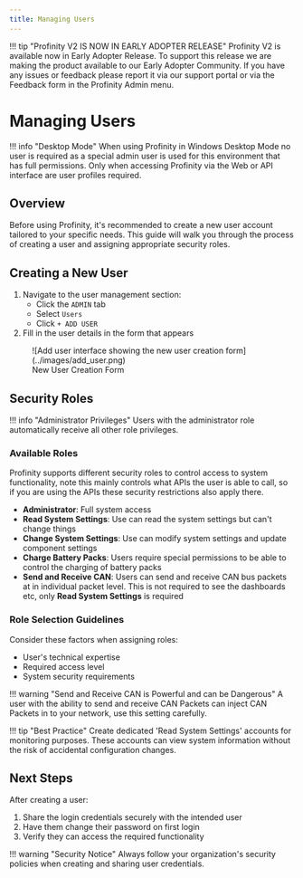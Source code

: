 ```yaml
---
title: Managing Users
---
```


!!! tip "Profinity V2 IS NOW IN EARLY ADOPTER RELEASE"
    Profinity V2 is available now in Early Adopter Release.  To support this release we are making the product available to our Early Adopter Community.  If you have any issues or feedback please report it via our support portal or via the Feedback form in the Profinity Admin menu.

# Managing Users

!!! info "Desktop Mode"
    When using Profinity in Windows Desktop Mode no user is required as a special admin user is used for this environment that has full permissions.  Only when accessing Profinity via the Web or API interface are user profiles required.

## Overview

Before using Profinity, it's recommended to create a new user account tailored to your specific needs. This guide will walk you through the process of creating a user and assigning appropriate security roles.

## Creating a New User

1. Navigate to the user management section:
    - Click the `ADMIN` tab
    - Select `Users`
    - Click `+ ADD USER`
2. Fill in the user details in the form that appears

<figure markdown>
![Add user interface showing the new user creation form](../images/add_user.png)
<figcaption>New User Creation Form</figcaption>
</figure>

## Security Roles

!!! info "Administrator Privileges"
    Users with the administrator role automatically receive all other role privileges.

### Available Roles

Profinity supports different security roles to control access to system functionality, note this mainly controls what APIs the user is able to call, so if you are using the APIs these security restrictions also apply there.

- **Administrator**: Full system access
- **Read System Settings**: Use can read the system settings but can't change things
- **Change System Settings**: Use can modify system settings and update component settings
- **Charge Battery Packs**: Users require special permissions to be able to control the charging of battery packs
- **Send and Receive CAN**: Users can send and receive CAN bus packets at in individual packet level.  This is not required to see the dashboards etc, only **Read System Settings** is required

### Role Selection Guidelines

Consider these factors when assigning roles:

- User's technical expertise
- Required access level
- System security requirements

!!! warning "Send and Receive CAN is Powerful and can be Dangerous"
    A user with the ability to send and receive CAN Packets can inject CAN Packets in to your network, use this setting carefully.

!!! tip "Best Practice"
    Create dedicated 'Read System Settings' accounts for monitoring purposes. These accounts can view system information without the risk of accidental configuration changes.

## Next Steps

After creating a user:

1. Share the login credentials securely with the intended user
2. Have them change their password on first login
3. Verify they can access the required functionality

!!! warning "Security Notice"
    Always follow your organization's security policies when creating and sharing user credentials.